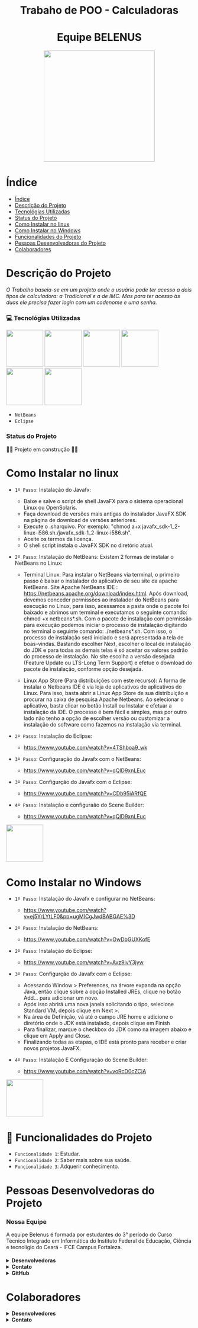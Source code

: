 <h1 align="center"> Trabaho de POO - Calculadoras </h1> 
<h1 align="center"> Equipe BELENUS </h1> 
<p align="center">
  <img width="300" height="300" src="https://cdn-icons-png.flaticon.com/512/4341/4341087.png">
</p>


# Índice
* [Índice](#índice)
* [Descrição do Projeto](#descrição-do-projeto)
* [Tecnológias Utilizadas](#tecnólogias-utilizadas)
* [Status do Projeto](#status-do-Projeto)
* [Como Instalar no linux](#como-instalar-no-linux)
* [Como Instalar no Windows](#como-instalar-no-windows)
* [Funcionalidades do Projeto](#funcionalidades-do-projeto)
* [Pessoas Desenvolvedoras do Projeto](#pessoas-desenvolvedoras-do-projeto)
* [Colaboradores](#colaboradores)

#  Descrição do Projeto
*O Trabalho baseia-se em um projeto onde o usuário pode ter acesso a dois tipos de calculadora: a Tradicional e a de IMC.
Mas para ter acesso às duas ele precisa fazer login com um codenome e uma senha.*
     
### 💻 Tecnológias Utilizadas
       
<img src="https://cdn.jsdelivr.net/gh/devicons/devicon/icons/java/java-original.svg" width="100" height="100"/> <img src="https://cdn.jsdelivr.net/gh/devicons/devicon/icons/github/github-original.svg" width="100" height="100" />  <img src="https://cdn.jsdelivr.net/gh/devicons/devicon/icons/windows8/windows8-original.svg"  width="100" height="100" />  <img src="https://cdn.jsdelivr.net/gh/devicons/devicon/icons/google/google-original.svg"  width="100" height="100" /> <img src="https://cdn.jsdelivr.net/gh/devicons/devicon/icons/html5/html5-original-wordmark.svg"  width="100" height="100" /> <img src="https://cdn.jsdelivr.net/gh/devicons/devicon/icons/css3/css3-original-wordmark.svg" width="100" height="100" />
- `NetBeans`
- `Eclipse`
          

###  Status do Projeto
&#128119;&#8205;&#9792;&#65039; Projeto em construção &#128119;&#8205;&#9792;&#65039;

#  Como Instalar no linux
- `1º Passo`: Instalação do Javafx: 
   - Baixe e salve o script de shell JavaFX para o sistema operacional Linux ou OpenSolaris.
   - Faça download de versões mais antigas do instalador JavaFX SDK na página de download de versões anteriores.
   - Execute o .sharquivo. Por exemplo: "chmod a+x javafx_sdk-1_2-linux-i586.sh./javafx_sdk-1_2-linux-i586.sh".
   - Aceite os termos da licença.
   - O shell script instala o JavaFX SDK no diretório atual.
   
- `2º Passo`: Instalação do NetBeans: Existem 2 formas de instalar o NetBeans no Linux: 
   - Terminal Linux: Para instalar o NetBeans via terminal, o primeiro passo é baixar o instalador do aplicativo de seu site da apache NetBeans. Site Apache NetBeans IDE : https://netbeans.apache.org/download/index.html. Após download, devemos conceder permissões ao instalador do NetBeans para execução no Linux, para isso, acessamos a pasta onde o pacote foi baixado e abrimos um terminal e executamos o seguinte comando: chmod +x netbeans*.sh. Com o pacote de instalação com permissão para execução podemos iniciar o processo de instalação digitando no terminal o seguinte comando: ./netbeans*.sh. Com isso, o processo de instalação será iniciado e será apresentada a tela de boas-vindas. Bastando escolher Next, escolher o local de instalação do JDK e para todas as demais telas é só aceitar os valores padrão do processo de instalação. No site escolha a versão desejada (Feature Update ou LTS-Long Term Support) e efetue o download do pacote de instalação, conforme opção desejada. 

    - Linux App Store (Para distribuições com este recurso): A forma de instalar o Netbeans IDE é via loja de aplicativos de aplicativos do Linux. Para isso, basta abrir a Linux App Store de sua distribuição e procurar na caixa de pesquisa Apache Netbeans. Ao selecionar o aplicativo, basta clicar no botão Install ou Instalar e efetuar a instalação da IDE. O processo é bem fácil e simples, mas por outro lado não tenho a opção de escolher versão ou customizar a instalação do software como fazemos na instalação via terminal.

- `2º Passo`: Instalação do Eclipse: 
   - https://www.youtube.com/watch?v=4TShboa9_wk
   
- `3º Passo`: Configuração do Javafx com o NetBeans:
   - https://www.youtube.com/watch?v=qQlD9xnLEuc
   
- `3º Passo`: Configurção do Javafx com o Eclipse: 
   - https://www.youtube.com/watch?v=CDb95iARfQE
   
- `4º Passo`: Instalação e configuraão do Scene Builder:
   - https://www.youtube.com/watch?v=qQlD9xnLEuc

 <img src="https://cdn.jsdelivr.net/gh/devicons/devicon/icons/linux/linux-original.svg"  width="100" height="100" /> 
 

#  Como Instalar no Windows
- `1º Passo`: Instalação do Javafx e configurar no NetBeans:
   - https://www.youtube.com/watch?v=ej5YrLYtLF0&pp=ugMICgJwdBABGAE%3D

- `2º Passo`: Instalação do NetBeans:
   - https://www.youtube.com/watch?v=OwDbGUXKofE

- `2º Passo`: Instalação do Eclipse: 
   - https://www.youtube.com/watch?v=Avz9ivY3jyw

- `3º Passo`: Configurção do Javafx com o Eclipse: 
   - Acessando Window > Preferences, na árvore expanda na opção Java, então clique sobre a opção Installed JREs, clique no botão Add... para adicionar um novo.
   - Após isso abrirá uma nova janela solicitando o tipo, selecione Standard VM, depois clique em Next >.
   - Na área de Definição, vá até o campo JRE home e adicione o diretório onde o JDK está instalado, depois clique em Finish
   - Para finalizar, marque o checkbox do JDK como na imagem abaixo e clique em Apply and Close.
   - Finalizando todas as etapas, o IDE está pronto para receber e criar novos projetos JavaFX.
   
- `4º Passo`: Instalação E Configuração do Scene Builder:
   - https://www.youtube.com/watch?v=voRcD0cZCjA
   
 <img src="https://cdn.jsdelivr.net/gh/devicons/devicon/icons/windows8/windows8-original.svg"  width="100" height="100" />  
 
# 🔨 Funcionalidades do Projeto

- `Funcionalidade 1`: Estudar.
- `Funcionalidade 2`: Saber mais sobre sua saúde.
- `Funcionalidade 3`: Adquerir conhecimento.

 
#  Pessoas Desenvolvedoras do Projeto
<h3>Nossa Equipe</h3>
  A equipe Belenus é formada por estudantes do 3° período do Curso Técnico Integrado em Informática do Instituto Federal de Educação, Ciência e tecnoligio do Ceará - IFCE Campus Fortaleza. <h4>

  <details><summary><b>Desenvolvedoras</b></summary>
 <p> <br>Larissa dos Santos Holanda</br>
 <br>Maria Eliza Teofilo Ferreira<br>
 <br>Maria Emily Costa Moura</br>
 <br>Sophia Mello de Lima</br>
 
 </p>
  </details>
  
  <details><summary><b>Contato</b></summary>
 <p>
 <br>larissa.holanda11@aluno.ifce.edu.br</br>
 <br>maria.eliza61@aluno.ifce.edu.br<br>
 <br>costa.maria62@aluno.ifce.edu.br</br>
 <br>sophia.mello05@aluno.ifce.edu.br</br>
 </p>
  </details>
 
   <details><summary><b>GitHub</b></summary>
 <p>
 <br>@elizateofilo</br>
 <br><br>
 <br></br>
 <br></br>
 </p>
  </details>
 
 
#  Colaboradores

 <details><summary><b>Desenvolvedores</b></summary>
 <p> <br>Ana Carolina Gonzaga da Silva</br>
 <br>Atila Rufo Araujo Mendes da Silva<br>
 <br>Giovanna Gomes Franco</br>
 <br>Layssa Rachel Santos de Oliveira</br>
 
 </p>
  </details>
  
  <details><summary><b>Contato</b></summary>
 <p>
 <br>ana.silva07@aluno.ifce.edu.br</br>
 <br>atila.rufo05@aluno.ifce.edu.br<br>
 <br>giovanna.gomes62@aluno.ifce.edu.br</br>
 <br>rachel.layssa08@aluno.ifce.edu.br</br>
 </p>
  </details>
  
  
          

